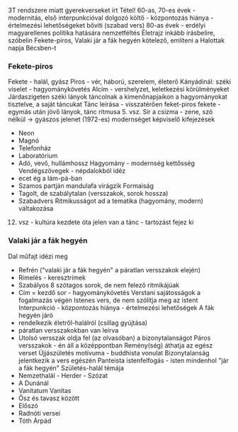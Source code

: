 3T rendszere miatt gyerekverseket írt
Tétel!
60-as, 70-es évek - modernitás, első interpunkcióval dolgozó költő - központozás hiánya - értelmezési lehetőségeket bővíti (szabad vers)
80-as évek - erdélyi magyarellenes politika hatására nemzetféltés
Életrajz inkább írásbelire, szóbelin Fekete-piros, Valaki jár a fák hegyén kötelező, említeni a Halottak napja Bécsben-t
### Fekete-piros
Fekete - halál, gyász
Piros - vér, háború, szerelem, életerő
Kányádinál: széki viselet - hagyománykövetés
Alcím - vershelyzet, keletkezési körülményeket
Járdaszigeten széki lányok táncolnak a kimenőnapjaikon a hagyományokat tisztelve, a saját táncukat
Tánc leírása - visszatérően feket-piros fekete - egymás után jövő lányok, tánc ritmusa
5. vsz. Sír a csizma - zene, szó nélkül -> gyászos jelenet
(1972-es) modernséget képviselő kifejezések
- Neon
- Magnó
- Telefonház
- Laboratórium
- Adó, vevő, hullámhossz
Hagyomány - modernség kettősség
Vendégszövegek - népdalokból idéz
- ecet ég a lám-pá-ban
- Szamos partján mandulafa virágzik
Formaiság
- Tagolt, de szabálytalan (versszakok, sorok hossza)
- Szabadvers
Ritmikusságot ad a tematika (hagyomány, modern) váltakozása
12. vsz - kultúra kezdete óta jelen van a tánc - tartozást fejez ki
### Valaki jár a fák hegyén
Dal műfajt idézi meg
- Refrén ("valaki jár a fák hegyén" a páratlan versszakok elején)
- Rímelés - keresztrímek
- Szabályos 8 szótagos sorok, de nem felező ritmikájúak
- Cím = kezdő sor - hagyománykövetés
Verstani sajátosságok a fogalmazás végén
Istenes vers, de nem szólítja meg az istent
Interpunkció - központozás hiánya - értelmezési lehetőségek
A fák hegyén járó
- rendelkezik életről-halálról (csillag gyújtása)
- páratlan versszakokban van leírva
- Utolsó versszak oldja fel (az olvasóban) a bizonytalanságot
Páros versszakok - én áll a középpontban
Remény(ség) áthatja az egész verset
Újjászületés motívuma - buddhista vonulat
Bizonytalanság jelentkezik a vers egészén
Panteista istenfelfogás - isten mindenhol "jár a fák hegyén"
Születés-halál témája
- Nemzethalál - Herder - Szózat
- A Dunánál
- Vanitatum Vanitas
- Ősz és tavasz között
- Előszó
- Radnóti versei
- Tóth Árpád
